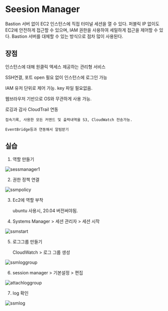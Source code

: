 # Seesion Manager 

Bastion 서버 없이 EC2 인스턴스에 직접 터미널 세션을 열 수 있다. 
퍼블릭 IP 없이도 EC2에 안전하게 접근할 수 있으며, IAM 권한을 사용하여 세밀하게 접근을 제어할 수 있다. 
Bastion 서버를 대체할 수 있는 방식으로 점차 많이 사용된다.

## 장점 

인스턴스에 대해 원클릭 액세스 제공하는 관리형 서비스 

SSH연결, 포트 open 필요 없이 인스턴스에 로그인 가능

IAM 유저 단위로 제어 가능. key 파일 필요없음. 

웹브라우저 기반으로 OS와 무관하게 사용 가능. 

로깅과 감사 
    CloudTrail 연동

    접속기록, 사용한 모든 커맨드 및 출력내역을 S3, CloudWatch 전송가능.

    EventBridge등과 연동해서 알림받기 


## 실습 

1. 역할 만들기 

![sessmanager1](../../images/AWS/sessmanager1.png)

2. 권한 정책 연결 

![ssmpolicy](../../images/AWS/ssmpolicy.png)

3. Ec2에 역할 부착 

    ubuntu 사용시, 20.04 버전써야됨.
   
4. Systems Manager > 세션 관리자 > 세션 시작 

![ssmstart](../../images/AWS/ssmstart.png)

5. 로그그룹 만들기 

    
    CloudWatch > 로그 그룹 생성 

![ssmloggroup](../../images/AWS/ssmloggroup.png)

6. session manager > 기본설정 > 편집 

![attachloggroup](../../images/AWS/attachloggroup.png)

7. log 확인 

![ssmlog](../../images/AWS/ssmlog.png)





